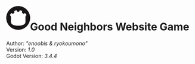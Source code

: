 


<img src="addons/github-integration/github-logo.png" align="left" width="64" height="64">

# Good Neighbors Website Game

Author: *"enoobis & ryokoumono"*  
Version: *1.0*  
Godot Version: *3.4.4*  
